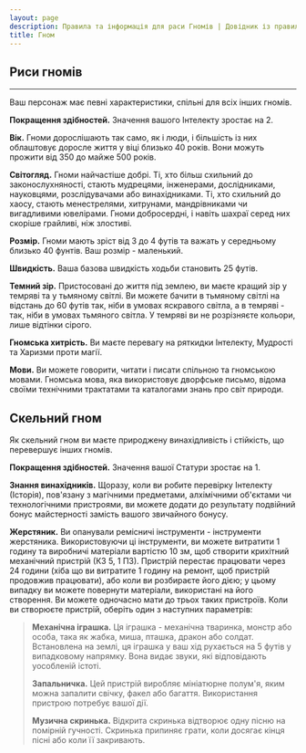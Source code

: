 ```yaml
---
layout: page
description: Правила та інформація для раси Гномів | Довідник із правил 5е - грайте українською
title: Гном
---
```


## Риси гномів
- - -
Ваш персонаж має певні характеристики, спільні для всіх інших гномів.

**Покращення здібностей.** Значення вашого Інтелекту зростає на 2.

**Вік.** Гноми дорослішають так само, як і люди, і більшість із них облаштовує доросле життя у віці близько 40 років. Вони можуть прожити від 350 до майже 500 років.

**Світогляд.** Гноми найчастіше добрі. Ті, хто більш схильний до законослухняності, стають мудрецями, інженерами, дослідниками, науковцями, розслідувачами або винахідниками. Ті, хто схильний до хаосу, стають менестрелями, хитрунами, мандрівниками чи вигадливими ювелірами. Гноми добросердні, і навіть шахраї серед них скоріше грайливі, ніж злостиві.

**Розмір.** Гноми мають зріст від 3 до 4 футів та важать у середньому близько 40 фунтів. Ваш розмір - маленький.

**Швидкість.** Ваша базова швидкість ходьби становить 25 футів.

**Темний зір.** Пристосовані до життя під землею, ви маєте кращий зір у темряві та у тьмяному світлі. Ви можете бачити в тьмяному світлі на відстань до 60 футів так, ніби в умовах яскравого світла, а в темряві - так, ніби в умовах тьмяного світла. У темряві ви не розрізняєте кольори, лише відтінки сірого.

**Гномська хитрість.** Ви маєте перевагу на ряткидки Інтелекту, Мудрості та Харизми проти магії.

**Мови.** Ви можете говорити, читати і писати спільною та гномською мовами. Гномська мова, яка використовує дворфське письмо, відома своїми технічними трактатами та каталогами знань про світ природи.

## Скельний гном
Як скельний гном ви маєте природжену винахідливість і стійкість, що перевершує інших гномів.

**Покращення здібностей.** Значення вашої Статури зростає на 1.

**Знання винахідників.** Щоразу, коли ви робите перевірку Інтелекту (Історія), пов'язану з магічними предметами, алхімічними об'єктами чи технологічними пристроями, ви можете додати до результату подвійний бонус майстерності замість вашого звичайного бонусу.

**Жерстяник.** Ви опанували ремісничі інструменти - інструменти жерстяника. Використовуючи ці інструменти, ви можете витратити 1 годину та виробничі матеріали вартістю 10 зм, щоб створити крихітний механічний пристрій (КЗ 5, 1 ПЗ). Пристрій перестає працювати через 24 години (хіба що ви витратите 1 годину на ремонт, щоб пристрій продовжив працювати), або коли ви розбираєте його дією; у цьому випадку ви можете повернути матеріали, використані на його створення. Ви можете одночасно мати до трьох таких пристроїв. Коли ви створюєте пристрій, оберіть один з наступних параметрів:
> 
>**Механічна іграшка.** Ця іграшка - механічна тваринка, монстр або особа, така як жабка, миша, пташка, дракон або солдат. Встановлена на землі, ця іграшка у ваш хід рухається на 5 футів у випадковому напрямку. Вона видає звуки, які відповідають уособленій істоті.
>
>**Запальничка.** Цей пристрій виробляє мініатюрне полум'я, яким можна запалити свічку, факел або багаття. Використання пристрою потребує вашої дії.
> 
>**Музична скринька.** Відкрита скринька відтворює одну пісню на помірній гучності. Скринька припиняє грати, коли досягає кінця пісні або коли її закривають.
